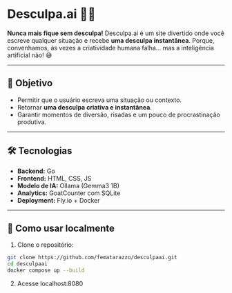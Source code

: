 # Desculpa.ai 🤖💨

**Nunca mais fique sem desculpa!**
Desculpa.ai é um site divertido onde você escreve qualquer situação e recebe **uma desculpa instantânea**. Porque, convenhamos, às vezes a criatividade humana falha… mas a inteligência artificial não! 😅

---

## 🎯 Objetivo

- Permitir que o usuário escreva uma situação ou contexto.
- Retornar **uma desculpa criativa e instantânea**.
- Garantir momentos de diversão, risadas e um pouco de procrastinação produtiva.

---

## 🛠️ Tecnologias

- **Backend:** Go
- **Frontend:** HTML, CSS, JS
- **Modelo de IA:** Ollama (Gemma3 1B)
- **Analytics:** GoatCounter com SQLite
- **Deployment:** Fly.io + Docker

---

## 🚀 Como usar localmente

1. Clone o repositório:

```bash
git clone https://github.com/fematarazzo/desculpaai.git
cd desculpaai
docker compose up --build
```

2. Acesse localhost:8080
